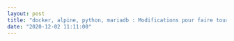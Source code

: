 ```yaml
---
layout: post
title: "docker, alpine, python, mariadb : Modifications pour faire tourner les tests avec python / mariadb en utilisant MySQL-python"
date: "2020-12-02 11:11:00"
---
```

<script src="https://pastebin.com/embed_js/X2s5Adhy"></script>

